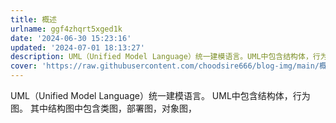 ```yaml
---
title: 概述
urlname: ggf4zhqrt5xged1k
date: '2024-06-30 15:23:16'
updated: '2024-07-01 18:13:27'
description: UML（Unified Model Language）统一建模语言。UML中包含结构体，行为图。其中结构图中包含类图，部署图，对象图，
cover: 'https://raw.githubusercontent.com/choodsire666/blog-img/main/概述/cover.jpg'
---
```

UML（Unified Model Language）统一建模语言。
UML中包含结构体，行为图。
其中结构图中包含类图，部署图，对象图，



